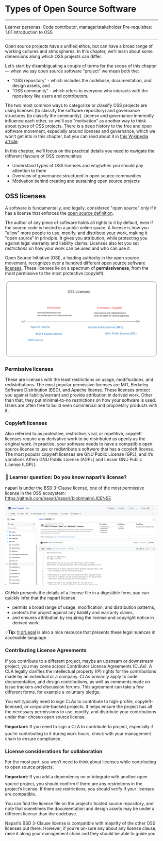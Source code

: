 # Types of Open Source Software

<!-- TODO: Add link to chapter 1.01 in the prerequisites section when ready -->

---

Learner personas: Code contributor, manager/stakeholder
Pre-requisites: 1.01 Introduction to OSS

---

Open source projects have a unified ethos, but can have a broad range of working cultures and atmospheres. In this chapter, we’ll learn about some dimensions along which OSS projects can differ.

Let’s start by disambiguating a couple of terms for the scope of this chapter — when we say open source software “project” we mean both the:

- “OSS repository” - which includes the codebase, documentation, and design assets, and
- “OSS community” - which refers to everyone who interacts with the repository like users and contributors.

The two most common ways to categorize or classify OSS projects are using licenses (to classify the software repository) and governance structures (to classify the community). License and governance inherently influence each other, so we'll use "motivation" as another way to think about types of OSS projects. There is a deep history to the free and open software movement, especially around licenses and governance, which we won’t get into in this chapter, but you can read about it in [this Wikipedia article](https://en.wikipedia.org/wiki/History_of_free_and_open-source_software).

In this chapter, we’ll focus on the practical details you need to navigate the different flavours of OSS communities:

- Understand types of OSS licenses and why/when you should pay attention to them
- Overview of governance structured in open source communities
- Motivation behind creating and sustaining open source projects

## OSS licenses

A software is fundamentally, and legally, considered "open source" only if it has a license that enforces the [open source definition](https://opensource.org/osd/).

The author of any piece of software holds all rights to it by default, even if the source code is hosted in a public online space. A license is how you "allow" more people to use, modify, and distribute your work, making it "open source" in principle. It gives you attribution, while protecting you against legal warranty and liability claims. Licenses also let you set _restrictions_ on how your work can be used and who can use it.

Open Source Initiative (OSI), a leading authority in the open source movement, recognizes [over a hundred different open source software licenses](https://opensource.org/licenses/). These licenses lie on a spectrum of **permissiveness**, from the most permissive to the most protective (copyleft).

<img src="../images/1.02-oss-licenses.svg" alt="abc"/>

### Permissive licenses

These are licenses with the least restrictions on usage, modifications, and redistributions. The most popular permissive licenses are MIT, Berkeley Software Distribution (BSD), and Apache license. These licenses protect you against liability/warrant and provide attribution in derived work. Other than that, they put minimal-to-no restrictions on how your software is used. Users are often free to build even commercial and proprietary products with it.

### Copyleft licenses

Also referred to as protective, restrictive, viral, or repetitive, copyleft licenses require any derivative work to be distributed as openly as the original work. In practice, your software needs to have a compatible open source license to use or redistribute a software that has a copyleft license. The most popular copyleft licenses are GNU Public License (GPL), and it’s variations Affero GNU Public License (AGPL) and Lesser GNU Public License (LGPL).

### 🙋 Learner question: Do you know napari’s license?

napari is under the BSD 3-Clause license, one of the most permissive license in the OSS ecosystem: https://github.com/napari/napari/blob/main/LICENSE

<img src="../images/1.02-napari-license.png" alt="Napari license on GitHub"/>

GitHub presents the details of a license file in a digestible form, you can quickly infer that the napari license:

- permits a broad range of usage, modification, and distribution patterns,
- protects the project against any liability and warranty claims,
- and ensures attribution by requiring the license and copyright notice in derived work.

💡**Tip**: [tl;drLegal](https://www.tldrlegal.com/) is also a nice resource that presents these legal nuances in accessible language.

### Contributing License Agreements

If you contribute to a different project, maybe an upstream or downstream project, you may come across Contributor License Agreements (CLAs). A CLA legally clarifies the intellectual property (IP) rights for the contributions made by an individual or a company. CLAs primarily apply to code, documentation, and design contributions, as well as comments made on issue trackers and discussion forums. This agreement can take a few different forms, for example a voluntary pledge.

You will typically need to sign CLAs to contribute to high-profile, copyleft-licensed, or corporate-backed projects. It helps ensure the project has all the necessary permissions to use, modify, and distribute your contributions under their chosen open source license.

❗️**Important:** If you need to sign a CLA to contribute to project, especially if you’re contributing to it during work hours, check with your management chain to ensure compliance.

### License considerations for collaboration

For the most part, you won’t need to think about licenses while contributing to open source projects.

❗️**Important:** If you add a dependency on or integrate with another open source project, you should confirm if there are any restrictions in the project’s license. If there are restrictions, you should verify if your licenses are compatible.

You can find the license file on the project’s hosted source repository, and note that sometimes the documentation and design assets may be under a different license than the codebase.

Napari’s BSD 3-Clause license is compatible with majority of the other OSS licenses out there. However, if you’re un-sure any about any license clause, raise it along your management chain and they should be able to guide you.
